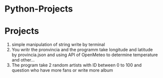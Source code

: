 # Python-Projects

# Projects
1. simple manipulation of string write by terminal
2. You writr the pronvincia and the programm take longitude and latitude by provincia.json and using API of OpenMeteo to determine temperature and other...
3. The program take 2 random artists with ID between 0 to 100 and question who have more fans or write more album
